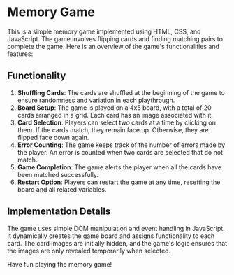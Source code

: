 # Memory Game

This is a simple memory game implemented using HTML, CSS, and JavaScript. The game involves flipping cards and finding matching pairs to complete the game. Here is an overview of the game's functionalities and features:

## Functionality

1. **Shuffling Cards**: The cards are shuffled at the beginning of the game to ensure randomness and variation in each playthrough.
2. **Board Setup**: The game is played on a 4x5 board, with a total of 20 cards arranged in a grid. Each card has an image associated with it.
3. **Card Selection**: Players can select two cards at a time by clicking on them. If the cards match, they remain face up. Otherwise, they are flipped face down again.
4. **Error Counting**: The game keeps track of the number of errors made by the player. An error is counted when two cards are selected that do not match.
5. **Game Completion**: The game alerts the player when all the cards have been matched successfully.
6. **Restart Option**: Players can restart the game at any time, resetting the board and all related variables.

## Implementation Details

The game uses simple DOM manipulation and event handling in JavaScript. It dynamically creates the game board and assigns functionality to each card. The card images are initially hidden, and the game's logic ensures that the images are only revealed temporarily when selected.

Have fun playing the memory game!
